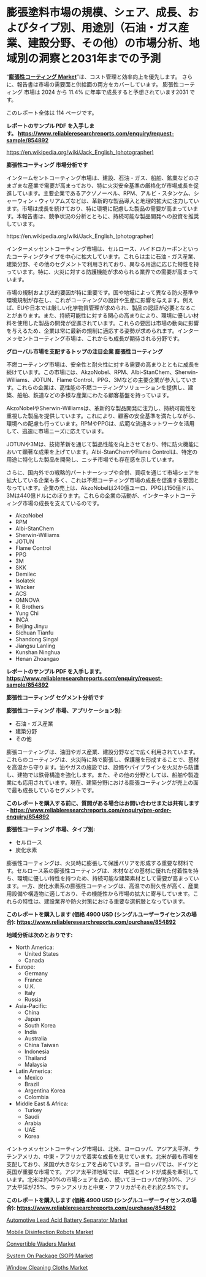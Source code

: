 <p><h1>膨張塗料市場の規模、シェア、成長、およびタイプ別、用途別（石油・ガス産業、建設分野、その他）の市場分析、地域別の洞察と2031年までの予測</h1></p><p>&ldquo;<strong><a href="https://www.reliableresearchreports.com/intumescent-coatings-r854892?utm_campaign=107&utm_medium=9&utm_source=Github&utm_content=ia&utm_term=05102024&utm_id=intumescent-coatings">膨張性コーティング Market</a></strong>&rdquo;は、コスト管理と効率向上を優先します。 さらに、報告書は市場の需要面と供給面の両方をカバーしています。 膨張性コーティング 市場は 2024 から 11.4% に年率で成長すると予想されています2031 です。</p>
<p>このレポート全体は 114 ページです。</p>
<p><strong>レポートのサンプル PDF を入手します。&nbsp;<a href="https://www.reliableresearchreports.com/enquiry/request-sample/854892?utm_campaign=107&utm_medium=9&utm_source=Github&utm_content=ia&utm_term=05102024&utm_id=intumescent-coatings">https://www.reliableresearchreports.com/enquiry/request-sample/854892</a></strong></p>
<p><a href="https://en.wikipedia.org/wiki/Jack_English_(photographer)?utm_campaign=107&utm_medium=9&utm_source=Github&utm_content=ia&utm_term=05102024&utm_id=intumescent-coatings">https://en.wikipedia.org/wiki/Jack_English_(photographer)</a></p>
<p><strong>膨張性コーティング 市場分析です</strong></p>
<p><p>インタームセントコーティング市場は、建設、石油・ガス、船舶、鉱業などのさまざまな産業で需要が高まっており、特に火災安全基準の厳格化が市場成長を促進しています。主要企業であるアクゾノーベル、RPM、アルビ・スタンケム、シャーウィン・ウィリアムズなどは、革新的な製品導入と地理的拡大に注力しています。市場は成長を続けており、特に環境に配慮した製品の需要が高まっています。本報告書は、競争状況の分析とともに、持続可能な製品開発への投資を推奨しています。</p></p>
<p>https://en.wikipedia.org/wiki/Jack_English_(photographer)</p>
<p><p>インターメッセントコーティング市場は、セルロース、ハイドロカーボンといったコーティングタイプを中心に拡大しています。これらは主に石油・ガス産業、建築分野、その他のセグメントで利用されており、異なる用途に応じた特性を持っています。特に、火災に対する防護機能が求められる業界での需要が高まっています。</p><p>市場の規制および法的要因が特に重要です。国や地域によって異なる防火基準や環境規制が存在し、これがコーティングの設計や生産に影響を与えます。例えば、EUや日本では厳しい化学物質管理が求められ、製品の認証が必要となることがあります。また、持続可能性に対する関心の高まりにより、環境に優しい材料を使用した製品の開発が促進されています。これらの要因は市場の動向に影響を与えるため、企業は常に最新の規制に適応する姿勢が求められます。インターメッセントコーティング市場は、これからも成長が期待される分野です。</p></p>
<p><strong>グローバル市場を支配するトップの注目企業 膨張性コーティング</strong></p>
<p><p>不燃コーティング市場は、安全性と耐火性に対する需要の高まりとともに成長を続けています。この市場には、AkzoNobel、RPM、Albi-StanChem、Sherwin-Williams、JOTUN、Flame Control、PPG、3Mなどの主要企業が参入しています。これらの企業は、高性能の不燃コーティングソリューションを提供し、建築、船舶、鉄道などの多様な産業にわたる顧客基盤を持っています。</p><p>AkzoNobelやSherwin-Williamsは、革新的な製品開発に注力し、持続可能性を重視した製品を提供しています。これにより、顧客の安全基準を満たしながら、環境への配慮も行っています。RPMやPPGは、広範な流通ネットワークを活用して、迅速に市場ニーズに応えています。</p><p>JOTUNや3Mは、技術革新を通じて製品性能を向上させており、特に防火機能において顕著な成果を上げています。Albi-StanChemやFlame Controlは、特定の用途に特化した製品を開発し、ニッチ市場でも存在感を示しています。</p><p>さらに、国内外での戦略的パートナーシップや合併、買収を通じて市場シェアを拡大している企業も多く、これは不燃コーティング市場の成長を促進する要因となっています。企業の売上は、AkzoNobelは240億ユーロ、PPGは150億ドル、3Mは440億ドルにのぼります。これらの企業の活動が、インターネットコーティング市場の成長を支えているのです。</p></p>
<p><ul><li>AkzoNobel</li><li>RPM</li><li>Albi-StanChem</li><li>Sherwin-Williams</li><li>JOTUN</li><li>Flame Control</li><li>PPG</li><li>3M</li><li>SKK</li><li>Demilec</li><li>Isolatek</li><li>Wacker</li><li>ACS</li><li>OMNOVA</li><li>R. Brothers</li><li>Yung Chi</li><li>INCA</li><li>Beijing Jinyu</li><li>Sichuan Tianfu</li><li>Shandong Singal</li><li>Jiangsu Lanling</li><li>Kunshan Ninghua</li><li>Henan Zhoangao</li></ul></p>
<p><strong>レポートのサンプル PDF を入手します。 <a href="https://www.reliableresearchreports.com/enquiry/request-sample/854892?utm_campaign=107&utm_medium=9&utm_source=Github&utm_content=ia&utm_term=05102024&utm_id=intumescent-coatings">https://www.reliableresearchreports.com/enquiry/request-sample/854892</a></strong></p>
<p><strong>膨張性コーティング セグメント分析です</strong></p>
<p><strong>膨張性コーティング 市場、アプリケーション別:</strong></p>
<p><ul><li>石油・ガス産業</li><li>建築分野</li><li>その他</li></ul></p>
<p><p>膨張コーティングは、油田やガス産業、建設分野などで広く利用されています。これらのコーティングは、火災時に熱で膨張し、保護層を形成することで、基材を高温から守ります。油やガスの施設では、設備やパイプラインを火災から防護し、建物では鉄骨構造を強化します。また、その他の分野としては、船舶や製造業にも応用されています。現在、建築分野における膨張コーティングが売上の面で最も成長しているセグメントです。</p></p>
<p><strong>このレポートを購入する前に、質問がある場合はお問い合わせまたは共有します - <a href="https://www.reliableresearchreports.com/enquiry/pre-order-enquiry/854892?utm_campaign=107&utm_medium=9&utm_source=Github&utm_content=ia&utm_term=05102024&utm_id=intumescent-coatings">https://www.reliableresearchreports.com/enquiry/pre-order-enquiry/854892</a></strong></p>
<p><strong>膨張性コーティング 市場、タイプ別:</strong></p>
<p><ul><li>セルロース</li><li>炭化水素</li></ul></p>
<p><p>膨張性コーティングは、火災時に膨張して保護バリアを形成する重要な材料です。セルロース系の膨張性コーティングは、木材などの基材に優れた付着性を持ち、環境に優しい特性を持つため、持続可能な建築素材として需要が高まっています。一方、炭化水素系の膨張性コーティングは、高温での耐久性が高く、産業用設備や構造物に適しており、その機能性から市場の拡大に寄与しています。これらの特性は、建設業界や防火対策における重要な選択肢となっています。</p></p>
<p><strong>このレポートを購入します (価格 4900 USD (シングルユーザーライセンスの場合): <a href="https://www.reliableresearchreports.com/purchase/854892?utm_campaign=107&utm_medium=9&utm_source=Github&utm_content=ia&utm_term=05102024&utm_id=intumescent-coatings">https://www.reliableresearchreports.com/purchase/854892</a></strong></p>
<p><strong>地域分析は次のとおりです:</strong></p>
<p><ul>
    <li>
        North America:
        <ul>
            <li>United States</li>
            <li>Canada</li>
        </ul>
    </li>
    <li>
        Europe:
        <ul>
            <li>Germany</li>
            <li>France</li>
            <li>U.K.</li>
            <li>Italy</li>
            <li>Russia</li>
        </ul>
    </li>
    <li>
        Asia-Pacific:
        <ul>
            <li>China</li>
            <li>Japan</li>
            <li>South Korea</li>
            <li>India</li>
            <li>Australia</li>
            <li>China Taiwan</li>
            <li>Indonesia</li>
            <li>Thailand</li>
            <li>Malaysia</li>
        </ul>
    </li>
    <li>
        Latin America:
        <ul>
            <li>Mexico</li>
            <li>Brazil</li>
            <li>Argentina Korea</li>
            <li>Colombia</li>
        </ul>
    </li>
    <li>
        Middle East & Africa:
        <ul>
            <li>Turkey</li>
            <li>Saudi</li>
            <li>Arabia</li>
            <li>UAE</li>
            <li>Korea</li>
        </ul>
    </li>
    </ul></p>
<p><p>イントゥメッセントコーティング市場は、北米、ヨーロッパ、アジア太平洋、ラテンアメリカ、中東・アフリカで着実な成長を見せています。北米が最も市場を支配しており、米国が大きなシェアを占めています。ヨーロッパでは、ドイツと英国が重要な市場です。アジア太平洋地域では、中国とインドが成長を牽引しています。北米は約40%の市場シェアを占め、続いてヨーロッパが約30%、アジア太平洋が25%、ラテンアメリカと中東・アフリカがそれぞれ約2.5%です。</p></p>
<p><strong>このレポートを購入します (価格 4900 USD (シングルユーザーライセンスの場合): <a href="https://www.reliableresearchreports.com/purchase/854892?utm_campaign=107&utm_medium=9&utm_source=Github&utm_content=ia&utm_term=05102024&utm_id=intumescent-coatings">https://www.reliableresearchreports.com/purchase/854892</a></strong></p>
<p><p><a href="https://github.com/petbigbeepjn/Market-Research-Report-List-1/blob/main/automotive-lead-acid-battery-separator-market.md?utm_campaign=107&utm_medium=9&utm_source=Github&utm_content=ia&utm_term=05102024&utm_id=intumescent-coatings">Automotive Lead Acid Battery Separator Market</a></p><p><a href="https://github.com/NasrinKhan99/Market-Research-Report-List-1/blob/main/mobile-disinfection-robots-market.md?utm_campaign=107&utm_medium=9&utm_source=Github&utm_content=ia&utm_term=05102024&utm_id=intumescent-coatings">Mobile Disinfection Robots Market</a></p><p><a href="https://www.linkedin.com/pulse/convertible-waders-market-share-size-trends-industry-qonie?utm_campaign=107&utm_medium=9&utm_source=Github&utm_content=ia&utm_term=05102024&utm_id=intumescent-coatings">Convertible Waders Market</a></p><p><a href="https://issuu.com/reportprime-2/docs/system-on-package-sop-market-size-2_56b4abd47ea4ee?utm_campaign=107&utm_medium=9&utm_source=Github&utm_content=ia&utm_term=05102024&utm_id=intumescent-coatings">System On Package (SOP) Market</a></p><p><a href="https://www.linkedin.com/pulse/window-cleaning-cloths-market-emerging-trends-future-prospects-0ccee?utm_campaign=107&utm_medium=9&utm_source=Github&utm_content=ia&utm_term=05102024&utm_id=intumescent-coatings">Window Cleaning Cloths Market</a></p></p>